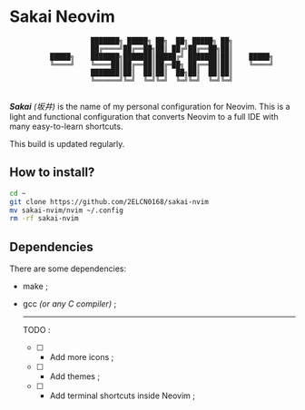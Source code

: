 # Sakai Neovim

```
                    ███████╗ █████╗ ██╗  ██╗ █████╗ ██╗          
                    ██╔════╝██╔══██╗██║ ██╔╝██╔══██╗██║          
          █████╗    ███████╗███████║█████╔╝ ███████║██║    █████╗
          ╚════╝    ╚════██║██╔══██║██╔═██╗ ██╔══██║██║    ╚════╝
                    ███████║██║  ██║██║  ██╗██║  ██║██║          
                    ╚══════╝╚═╝  ╚═╝╚═╝  ╚═╝╚═╝  ╚═╝╚═╝          
                                                       
```

***Sakai*** *(坂井)* is the name of my personal configuration for Neovim.
This is a light and functional configuration that converts Neovim to a full IDE with many easy-to-learn shortcuts.

This build is updated regularly.

## How to install?

```bash
cd ~
git clone https://github.com/2ELCN0168/sakai-nvim
mv sakai-nvim/nvim ~/.config
rm -rf sakai-nvim
```

## Dependencies

There are some dependencies:

- make ;
- gcc *(or any C compiler)* ;

  ***

  TODO :

  - [ ] - Add more icons ;
  - [ ] - Add themes ;
  - [ ] - Add terminal shortcuts inside Neovim ;
